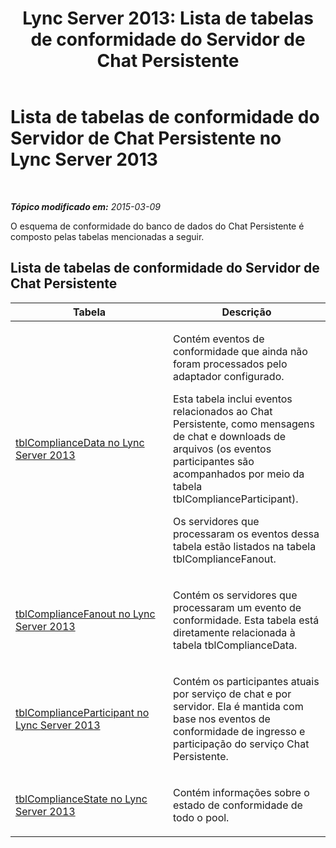 ﻿---
title: 'Lync Server 2013: Lista de tabelas de conformidade do Servidor de Chat Persistente'
TOCTitle: Lista de tabelas de conformidade do Servidor de Chat Persistente
ms:assetid: 8563446e-90cc-47cc-8a8e-4883decfe195
ms:mtpsurl: https://technet.microsoft.com/pt-br/library/JJ215878(v=OCS.15)
ms:contentKeyID: 49307341
ms.date: 05/19/2016
mtps_version: v=OCS.15
ms.translationtype: HT
---

# Lista de tabelas de conformidade do Servidor de Chat Persistente no Lync Server 2013

 

_**Tópico modificado em:** 2015-03-09_

O esquema de conformidade do banco de dados do Chat Persistente é composto pelas tabelas mencionadas a seguir.

## Lista de tabelas de conformidade do Servidor de Chat Persistente


<table>
<colgroup>
<col style="width: 50%" />
<col style="width: 50%" />
</colgroup>
<thead>
<tr class="header">
<th>Tabela</th>
<th>Descrição</th>
</tr>
</thead>
<tbody>
<tr class="odd">
<td><p><a href="lync-server-2013-tblcompliancedata.md">tblComplianceData no Lync Server 2013</a></p></td>
<td><p>Contém eventos de conformidade que ainda não foram processados pelo adaptador configurado.</p>
<p>Esta tabela inclui eventos relacionados ao Chat Persistente, como mensagens de chat e downloads de arquivos (os eventos participantes são acompanhados por meio da tabela tblComplianceParticipant).</p>
<p>Os servidores que processaram os eventos dessa tabela estão listados na tabela tblComplianceFanout.</p></td>
</tr>
<tr class="even">
<td><p><a href="lync-server-2013-tblcompliancefanout.md">tblComplianceFanout no Lync Server 2013</a></p></td>
<td><p>Contém os servidores que processaram um evento de conformidade. Esta tabela está diretamente relacionada à tabela tblComplianceData.</p></td>
</tr>
<tr class="odd">
<td><p><a href="lync-server-2013-tblcomplianceparticipant.md">tblComplianceParticipant no Lync Server 2013</a></p></td>
<td><p>Contém os participantes atuais por serviço de chat e por servidor. Ela é mantida com base nos eventos de conformidade de ingresso e participação do serviço Chat Persistente.</p></td>
</tr>
<tr class="even">
<td><p><a href="lync-server-2013-tblcompliancestate.md">tblComplianceState no Lync Server 2013</a></p></td>
<td><p>Contém informações sobre o estado de conformidade de todo o pool.</p></td>
</tr>
</tbody>
</table>

